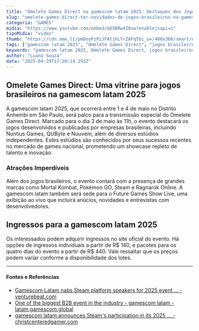 ```yaml
---
title: "Omelete Games Direct na gamescom latam 2025: Destaques dos Jogos Brasileiros"
slug: "omelete-games-direct-ter-novidades-de-jogos-brasileiros-na-gamescom-latam"
categoria: "GAMES"
midia: "https://www.youtube.com/embed/oD5BRw4I8xw?enablejsapi=1"
tipoMidia: "video"
thumb: "https://cdn.ome.lt/pmDnyPzPzJFAtjhLYrZAFqTbi_o=/480x360/smart/extras/conteudos/OMLT_GAMES_DIRECT_ABERTURA.png"
tags: ["gamescom latam 2025", "Omelete Games Direct", "jogos brasileiros", "ingressos gamescom", "eventos de games em São Paulo"]
keywords: "gamescom latam 2025, Omelete Games Direct, jogos brasileiros, ingressos gamescom, eventos de games em São Paulo"
author: "Luana Souza"
data: "2025-04-29T17:20:14.293Z"
---
```


## Omelete Games Direct: Uma vitrine para jogos brasileiros na gamescom latam 2025

A gamescom latam 2025, que ocorrerá entre 1 e 4 de maio no Distrito Anhembi em São Paulo, será palco para a transmissão especial do Omelete Games Direct. Marcado para o dia 3 de maio às 11h, o evento destacará os jogos desenvolvidos e publicados por empresas brasileiras, incluindo Nuntius Games, QUByte e Nuuvem, além de diversos estúdios independentes. Estes estúdios são conhecidos por seus sucessos recentes no mercado de games nacional, prometendo um showcase repleto de talento e inovação.

### Atrações Imperdíveis

Além dos jogos brasileiros, o evento contará com a presença de grandes marcas como Mortal Kombat, Pokémon GO, Steam e Ragnarok Online. A gamescom latam também será sede para o Future Games Show Live, uma exibição ao vivo que incluirá anúcios, novidades e entrevistas com desenvolvedores.

## Ingressos para a gamescom latam 2025

Os interessados podem adquirir ingressos no site oficial do evento. Há opções de ingressos individuais a partir de R$ 140, e pacotes para os quatro dias do evento a partir de R$ 440. Vale ressaltar que os preços podem variar conforme a disponibilidade dos lotes.

---

#### Fontes e Referências

- [Gamescom Latam nabs Steam platform speakers for 2025 event ... - venturebeat.com](https://venturebeat.com/games/gamescom-latam-nabs-steam-platform-speakers-for-2025-event/)
- [One of the biggest B2B event in the industry - gamescom latam - latam.gamescom.global](https://latam.gamescom.global/en/)
- [gamescom latam announces Steam's participation in its 2025 ... - christcenteredgamer.com](https://www.christcenteredgamer.com/phpBB3/viewtopic.php?p=599825)
